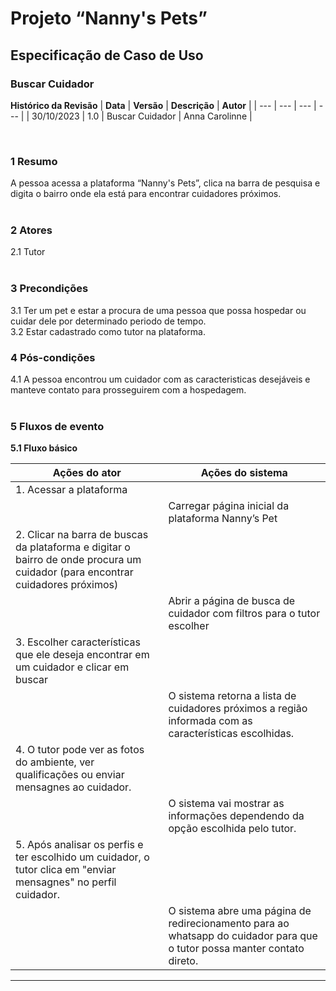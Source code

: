 # **Projeto “Nanny's Pets”**
## **Especificação de Caso de Uso**
### **Buscar Cuidador**

**Histórico da Revisão**
| **Data** | **Versão** | **Descrição** | **Autor** |
| --- | --- | --- | --- |
| 30/10/2023 | 1.0 | Buscar Cuidador | Anna Carolinne |

</br>

### **1 Resumo**
A pessoa acessa a plataforma “Nanny's Pets”, clica na barra de pesquisa e digita o bairro onde ela está para encontrar cuidadores próximos.</br></br>

### **2 Atores**   
2.1 Tutor</br></br>

### **3 Precondições**  
3.1 Ter um pet e estar a procura de uma pessoa que possa hospedar ou cuidar dele por determinado periodo de tempo.  </br>
3.2 Estar cadastrado como tutor na plataforma.</br>

### **4 Pós-condições**  
4.1 A pessoa encontrou um cuidador com as caracteristicas desejáveis e manteve contato para prosseguirem com a hospedagem.  </br></br>


### **5 Fluxos de evento**
**5.1 Fluxo básico**

| **Ações do ator** | **Ações do sistema** | 
| --- | --- |
| 1. Acessar a plataforma |  | 
|   | Carregar página inicial da plataforma Nanny’s Pet | 
| 2. Clicar na barra de buscas da plataforma e digitar o bairro de onde procura um cuidador (para encontrar cuidadores próximos) |  | 
|   | Abrir a página de busca de cuidador com filtros para o tutor escolher | 
| 3. Escolher características que ele deseja encontrar em um cuidador e clicar em buscar |  | 
|   | O sistema retorna a lista de cuidadores próximos a região informada com as características escolhidas. | 
| 4. O tutor pode ver as fotos do ambiente, ver qualificações ou enviar mensagnes ao cuidador. |  | 
|   | O sistema vai mostrar as informações dependendo da opção escolhida pelo tutor. | 
| 5. Após analisar os perfis e ter escolhido um cuidador, o tutor clica em "enviar mensagnes" no perfil cuidador. |  | 
|   | O sistema abre uma página de redirecionamento para ao whatsapp do cuidador para que o tutor possa manter contato direto. | 
-----------------------------------
